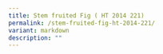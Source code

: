 ```yaml
---
title: Stem fruited Fig ( HT 2014 221)
permalink: /stem-fruited-fig-ht-2014-221/
variant: markdown
description: ""
---
```

